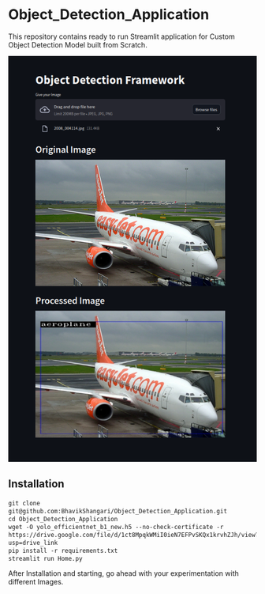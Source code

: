 # Object_Detection_Application
This repository contains ready to run Streamlit application for Custom Object Detection Model built from Scratch.

![Application Image](Application.png)

## Installation
```
git clone git@github.com:BhavikShangari/Object_Detection_Application.git
cd Object_Detection_Application
wget -O yolo_efficientnet_b1_new.h5 --no-check-certificate -r https://drive.google.com/file/d/1ct8MpqkWMiI0ieN7EFPvSKQx1krvhZJh/view?usp=drive_link
pip install -r requirements.txt
streamlit run Home.py
```

After Installation and starting, go ahead with your experimentation with different Images.
